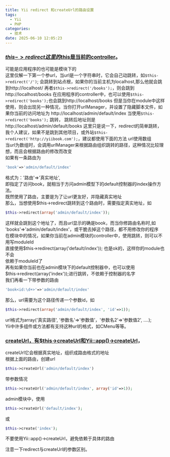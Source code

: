 ```yaml
---
title: Yii redirect 和createUrl的路由设置
tags:
  - Yii
  - PHP
categories:
  - 技术
date: 2025-06-10 12:05:23
---
```


### [$this->redirect这里的$this是当前的controller](#1)。

可能是应用程序的也可能是模块下的  
这里仅解一下第一个参url，当url是一个字符串时，它会自己动跳转，如`$this->redirect('/')`; 会跳转到站点根，如果你的当前主机为localhost,那么他就会跳到http://localhost/ 再者`$this->redirect('/books');`，则会跳到http://localhost/books  在应用程序的controller中，也可以使用`$this->redirect('books');`也会跳到http://localhost/books 但是当你在module中这样使用，则会出现另一种情况，当你打开urlManager，并设置了隐藏脚本文件，如果你当前的访问地址为 http://localhost/admin/default/index  当使用`$this->redirect('books');` 跳转， 跳转后地址则是  http://localhost/admin/default/books 这里只是说一下，redirect的简单跳转，我个人建议，如果不是跳到其他项目，或外站`$this->redirect('http://yiibook.com');`，建议都使用下面的方法  url使用数组  
当url为数组时，会调用urlManager来根据路由组织跳转的路径，这种情况比较理想，而且会根据路由的修改而改变  
如果有一条路由为

```php
'book'=>'admin/default/index'
```

格式为：'路由'=>'真实地址',  
即指定了访问book，就相当于方问admin模型下的default控制器的index操作方法。  
既然使用了路由，主要是为了让url更友好，并隐藏真实地址  
那么，当想使用$this->redirect跳转到这个路由时，需要指定真实地址，如

```php
$this->redirect(array('admin/default/index'));
```

这样就会跳到这个地址了，而且url显示的确是book，而当你修路由名称时,如  
'books'=>'admin/default/index'，或干脆去掉这个路径，都不用修改你的程序  
在模块中的情况，如果你当前在admin模块的controller中，使用跳转，则可以不用写moduleId  
直接使用$this->redirect(array('default/index')); 也是ok的，这样你的module也不会  
依赖于moduleId了  
再有如果你当前也在admin模块下的default控制器中，也可以使用  
$this->redirect(array('index'));进行跳转，不依赖于控制器的名字  
我们再看一下带参数的路由

```php
'book<id:\d+>'=>'admin/default/index'
```

那么，url需要为这个路径传递一个参数id，如

```php
$this->redirect(array('admin/default/index', 'id'=>1));
```

url格式为array('真实路径', '参数名'=>'参数值’，'参数名2'=>'参数值2', ....);  
Yii中许多组件或方法都有支持这种url的格式，如CMenu等等。

### [createUrl，有$this->createUrl和Yii::app()->createUrl](#2)，

createUrl它会根据真实地址，组织成路由格式的地址  
根据上面的路由，创建url

```php
$this->createUrl('admin/default/index')
```

带参数情况

```php
$this->createUrl('admin/default/index', array('id'=>1));
```

admin模块中，使用

```php
$this->createUrl('default/index');
```

或

```php
$this->create('index');
```

不要使用Yii::app()->createUrl，避免依赖于具体的路由

注意一下redirect与createUrl的参数区别。

